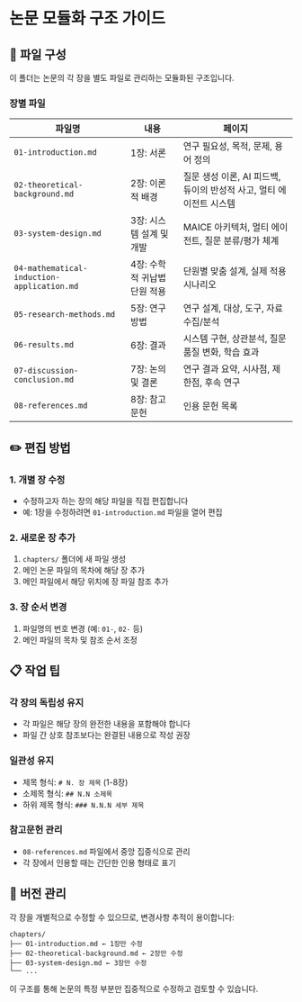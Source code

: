 # 논문 모듈화 구조 가이드

## 📁 파일 구성

이 폴더는 논문의 각 장을 별도 파일로 관리하는 모듈화된 구조입니다.

### 장별 파일

| 파일명 | 내용 | 페이지 |
|--------|------|--------|
| `01-introduction.md` | 1장: 서론 | 연구 필요성, 목적, 문제, 용어 정의 |
| `02-theoretical-background.md` | 2장: 이론적 배경 | 질문 생성 이론, AI 피드백, 듀이의 반성적 사고, 멀티 에이전트 시스템 |
| `03-system-design.md` | 3장: 시스템 설계 및 개발 | MAICE 아키텍처, 멀티 에이전트, 질문 분류/평가 체계 |
| `04-mathematical-induction-application.md` | 4장: 수학적 귀납법 단원 적용 | 단원별 맞춤 설계, 실제 적용 시나리오 |
| `05-research-methods.md` | 5장: 연구 방법 | 연구 설계, 대상, 도구, 자료 수집/분석 |
| `06-results.md` | 6장: 결과 | 시스템 구현, 상관분석, 질문 품질 변화, 학습 효과 |
| `07-discussion-conclusion.md` | 7장: 논의 및 결론 | 연구 결과 요약, 시사점, 제한점, 후속 연구 |
| `08-references.md` | 8장: 참고문헌 | 인용 문헌 목록 |

## ✏️ 편집 방법

### 1. 개별 장 수정
- 수정하고자 하는 장의 해당 파일을 직접 편집합니다
- 예: 1장을 수정하려면 `01-introduction.md` 파일을 열어 편집

### 2. 새로운 장 추가
1. `chapters/` 폴더에 새 파일 생성
2. 메인 논문 파일의 목차에 해당 장 추가
3. 메인 파일에서 해당 위치에 장 파일 참조 추가

### 3. 장 순서 변경
1. 파일명의 번호 변경 (예: `01-`, `02-` 등)
2. 메인 파일의 목차 및 참조 순서 조정

## 📋 작업 팁

### 각 장의 독립성 유지
- 각 파일은 해당 장의 완전한 내용을 포함해야 합니다
- 파일 간 상호 참조보다는 완결된 내용으로 작성 권장

### 일관성 유지
- 제목 형식: `# N. 장 제목` (1-8장)
- 소제목 형식: `## N.N 소제목`
- 하위 제목 형식: `### N.N.N 세부 제목`

### 참고문헌 관리
- `08-references.md` 파일에서 중앙 집중식으로 관리
- 각 장에서 인용할 때는 간단한 인용 형태로 표기

## 🔄 버전 관리

각 장을 개별적으로 수정할 수 있으므로, 변경사항 추적이 용이합니다:

```
chapters/
├── 01-introduction.md ← 1장만 수정
├── 02-theoretical-background.md ← 2장만 수정
├── 03-system-design.md ← 3장만 수정
└── ...
```

이 구조를 통해 논문의 특정 부분만 집중적으로 수정하고 검토할 수 있습니다.

